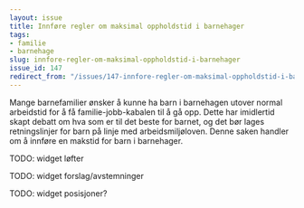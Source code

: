 ```yaml
---
layout: issue
title: Innføre regler om maksimal oppholdstid i barnehager
tags:
- familie
- barnehage
slug: innfore-regler-om-maksimal-oppholdstid-i-barnehager
issue_id: 147
redirect_from: "/issues/147-innfore-regler-om-maksimal-oppholdstid-i-barnehager"
---
```


Mange barnefamilier ønsker å kunne ha barn i barnehagen utover normal arbeidstid for å få familie-jobb-kabalen til å gå opp. Dette har imidlertid skapt debatt om hva som er til det beste for barnet, og det bør lages retningslinjer for  barn på linje med arbeidsmiljøloven. Denne saken handler om å innføre en makstid for barn i barnehager.

TODO: widget løfter

TODO: widget forslag/avstemninger

TODO: widget posisjoner?

